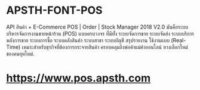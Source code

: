 # APSTH-FONT-POS
API สินค้า + E-Commerce  POS | Order | Stock Manager 2018 V2.0 มันคือระบบบริหารจัดการงานขายหน้าร้าน (POS) แบบครบวงจร ที่มีทั้ง ระบบจัดการขาย ระบบจัดส่ง ระบบบริการหลังการขาย ระบบการซื้อ ระบบคลังสินค้า ระบบสาขา ระบบบัญชี สรุปรายงาน ใช้งานแบบ (Real-Time) เหมาะสำหรับธุรกิจที่ต้องการกระจายสินค้า ครอบคลุมถึงพ่อค้าแม่ค้าออนไลน์ ทางเลือกใหม่ของคนยุคใหม่.
# https://www.pos.apsth.com
